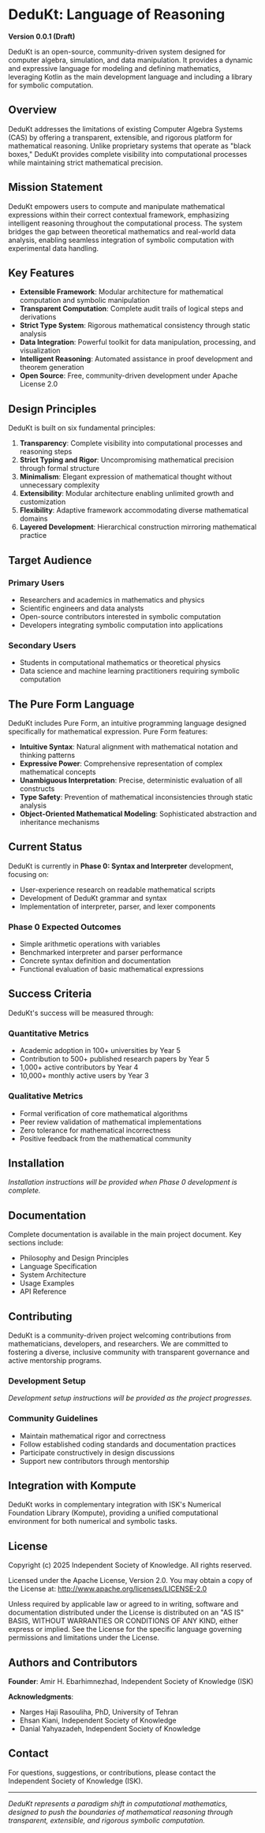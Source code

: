# DeduKt: Language of Reasoning

**Version 0.0.1 (Draft)**

DeduKt is an open-source, community-driven system designed for computer algebra, simulation, and data manipulation. It provides a dynamic and expressive language for modeling and defining mathematics, leveraging Kotlin as the main development language and including a library for symbolic computation.

## Overview

DeduKt addresses the limitations of existing Computer Algebra Systems (CAS) by offering a transparent, extensible, and rigorous platform for mathematical reasoning. Unlike proprietary systems that operate as "black boxes," DeduKt provides complete visibility into computational processes while maintaining strict mathematical precision.

## Mission Statement

DeduKt empowers users to compute and manipulate mathematical expressions within their correct contextual framework, emphasizing intelligent reasoning throughout the computational process. The system bridges the gap between theoretical mathematics and real-world data analysis, enabling seamless integration of symbolic computation with experimental data handling.

## Key Features

- **Extensible Framework**: Modular architecture for mathematical computation and symbolic manipulation
- **Transparent Computation**: Complete audit trails of logical steps and derivations
- **Strict Type System**: Rigorous mathematical consistency through static analysis
- **Data Integration**: Powerful toolkit for data manipulation, processing, and visualization
- **Intelligent Reasoning**: Automated assistance in proof development and theorem generation
- **Open Source**: Free, community-driven development under Apache License 2.0

## Design Principles

DeduKt is built on six fundamental principles:

1. **Transparency**: Complete visibility into computational processes and reasoning steps
2. **Strict Typing and Rigor**: Uncompromising mathematical precision through formal structure
3. **Minimalism**: Elegant expression of mathematical thought without unnecessary complexity
4. **Extensibility**: Modular architecture enabling unlimited growth and customization
5. **Flexibility**: Adaptive framework accommodating diverse mathematical domains
6. **Layered Development**: Hierarchical construction mirroring mathematical practice

## Target Audience

### Primary Users
- Researchers and academics in mathematics and physics
- Scientific engineers and data analysts
- Open-source contributors interested in symbolic computation
- Developers integrating symbolic computation into applications

### Secondary Users
- Students in computational mathematics or theoretical physics
- Data science and machine learning practitioners requiring symbolic computation

## The Pure Form Language

DeduKt includes Pure Form, an intuitive programming language designed specifically for mathematical expression. Pure Form features:

- **Intuitive Syntax**: Natural alignment with mathematical notation and thinking patterns
- **Expressive Power**: Comprehensive representation of complex mathematical concepts
- **Unambiguous Interpretation**: Precise, deterministic evaluation of all constructs
- **Type Safety**: Prevention of mathematical inconsistencies through static analysis
- **Object-Oriented Mathematical Modeling**: Sophisticated abstraction and inheritance mechanisms

## Current Status

DeduKt is currently in **Phase 0: Syntax and Interpreter** development, focusing on:

- User-experience research on readable mathematical scripts
- Development of DeduKt grammar and syntax
- Implementation of interpreter, parser, and lexer components

### Phase 0 Expected Outcomes
- Simple arithmetic operations with variables
- Benchmarked interpreter and parser performance
- Concrete syntax definition and documentation
- Functional evaluation of basic mathematical expressions

## Success Criteria

DeduKt's success will be measured through:

### Quantitative Metrics
- Academic adoption in 100+ universities by Year 5
- Contribution to 500+ published research papers by Year 5
- 1,000+ active contributors by Year 4
- 10,000+ monthly active users by Year 3

### Qualitative Metrics
- Formal verification of core mathematical algorithms
- Peer review validation of mathematical implementations
- Zero tolerance for mathematical incorrectness
- Positive feedback from the mathematical community

## Installation

*Installation instructions will be provided when Phase 0 development is complete.*

## Documentation

Complete documentation is available in the main project document. Key sections include:

- Philosophy and Design Principles
- Language Specification
- System Architecture
- Usage Examples
- API Reference

## Contributing

DeduKt is a community-driven project welcoming contributions from mathematicians, developers, and researchers. We are committed to fostering a diverse, inclusive community with transparent governance and active mentorship programs.

### Development Setup
*Development setup instructions will be provided as the project progresses.*

### Community Guidelines
- Maintain mathematical rigor and correctness
- Follow established coding standards and documentation practices
- Participate constructively in design discussions
- Support new contributors through mentorship

## Integration with Kompute

DeduKt works in complementary integration with ISK's Numerical Foundation Library (Kompute), providing a unified computational environment for both numerical and symbolic tasks.

## License

Copyright (c) 2025 Independent Society of Knowledge. All rights reserved.

Licensed under the Apache License, Version 2.0. You may obtain a copy of the License at: http://www.apache.org/licenses/LICENSE-2.0

Unless required by applicable law or agreed to in writing, software and documentation distributed under the License is distributed on an "AS IS" BASIS, WITHOUT WARRANTIES OR CONDITIONS OF ANY KIND, either express or implied. See the License for the specific language governing permissions and limitations under the License.

## Authors and Contributors

**Founder**: Amir H. Ebarhimnezhad, Independent Society of Knowledge (ISK)

**Acknowledgments**:
- Narges Haji Rasouliha, PhD, University of Tehran
- Ehsan Kiani, Independent Society of Knowledge
- Danial Yahyazadeh, Independent Society of Knowledge

## Contact

For questions, suggestions, or contributions, please contact the Independent Society of Knowledge (ISK).

---

*DeduKt represents a paradigm shift in computational mathematics, designed to push the boundaries of mathematical reasoning through transparent, extensible, and rigorous symbolic computation.*
